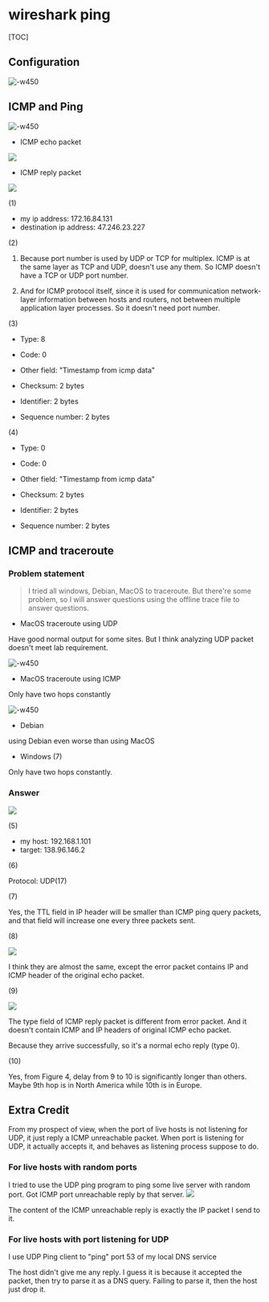 # wireshark ping

[TOC]

## Configuration

![-w450](media/15434399591566/15434617393521.jpg)



## ICMP and Ping

![-w450](media/15434399591566/15434400159196.jpg)


- ICMP echo packet

![](media/15434399591566/15434407065298.jpg)

- ICMP reply packet

![](media/15434399591566/15434415093719.jpg)


(1) 

- my ip address: 172.16.84.131
- destination ip address: 47.246.23.227

(2)

1. Because port number is used by UDP or TCP for multiplex. ICMP is at the same layer as TCP and UDP, doesn't use any them. So ICMP doesn't have a TCP or UDP port number.


2. And for ICMP protocol itself, since it is used for communication network-layer information between hosts and routers, not between multiple application layer processes. So it doesn't need port number.

(3)

- Type: 8
- Code: 0

- Other field: "Timestamp from icmp data"

- Checksum: 2 bytes
- Identifier: 2 bytes
- Sequence number: 2 bytes

(4)

- Type: 0
- Code: 0

- Other field: "Timestamp from icmp data"

- Checksum: 2 bytes
- Identifier: 2 bytes
- Sequence number: 2 bytes

##  ICMP and traceroute

### Problem statement

> I tried all windows, Debian, MacOS to traceroute. But there're some problem, so I will answer questions using the offline trace file to answer questions.

- MacOS traceroute using UDP

Have good normal output for some sites. But I think analyzing UDP packet doesn't meet lab requirement.

![-w450](media/15434399591566/15434614891044.jpg)



- MacOS traceroute using ICMP

Only have two hops constantly

![-w450](media/15434399591566/15434618370238.jpg)


- Debian

using Debian even worse than using MacOS

- Windows (7)

Only have two hops constantly.


### Answer

![](media/15434399591566/15434633520485.jpg)


(5)

- my host: 192.168.1.101
- target: 138.96.146.2

(6) 

Protocol: UDP(17)

(7)

Yes, the TTL field in IP header will be smaller than ICMP ping query packets, and that field will increase one every three packets sent.

(8)

![](media/15434399591566/15434637300610.jpg)

I think they are almost the same, except the error  packet contains IP and ICMP header of the original echo packet.

(9)

![](media/15434399591566/15434639369514.jpg)


The type field of ICMP reply packet is different from error packet. And it doesn't contain ICMP and IP headers of original ICMP echo packet.

Because they arrive successfully, so it's a normal echo reply (type 0).

(10)

Yes, from Figure 4, delay from 9 to 10 is significantly longer than others. Maybe 9th hop is in North America while 10th is in Europe.

## Extra Credit

From my prospect of view, when the port of live hosts is not listening for UDP, it just reply a ICMP unreachable packet. When port is listening for UDP, it actually accepts it, and behaves as listening process suppose to do.

### For live hosts with random ports 

I tried to use the UDP ping program to ping some live server with random port. Got ICMP port unreachable reply by that server.
![](media/15434399591566/15436309400100.jpg)

The content of the ICMP unreachable reply is exactly the IP packet I send to it.

### For live hosts with port listening for UDP


I use UDP Ping client to "ping" port 53 of my local DNS service

The host didn't give me any reply. I guess it is because it accepted the packet, then try to parse it as a DNS query. Failing to parse it, then the host just drop it.

